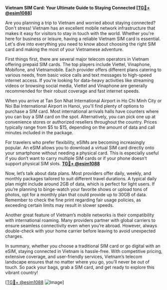 **Vietnam SIM Card: Your Ultimate Guide to Staying Connected [[TG💪+ @esim1088](https://t.me/s/esim1088)]**

Are you planning a trip to Vietnam and worried about staying connected? Don't stress! Vietnam has an excellent mobile network infrastructure that makes it easy for visitors to stay in touch with the world. Whether you're here for business or leisure, having a reliable Vietnam SIM card is essential. Let's dive into everything you need to know about choosing the right SIM card and making the most of your Vietnamese adventure.

First things first, there are several major telecom operators in Vietnam offering prepaid SIM cards. The top players include Viettel, Vinaphone, Mobifone, and Vietnamobile. Each provider offers different plans catering to various needs, from basic voice calls and text messages to high-speed internet access. If you're looking for data-heavy activities like streaming videos or browsing social media, Viettel and Vinaphone are generally recommended for their robust coverage and fast internet speeds.

When you arrive at Tan Son Nhat International Airport in Ho Chi Minh City or Noi Bai International Airport in Hanoi, you'll find plenty of options to purchase a SIM card. Most international arrivals halls have counters where you can buy a SIM card on the spot. Alternatively, you can pick one up at convenience stores or authorized resellers throughout the country. Prices typically range from $5 to $15, depending on the amount of data and call minutes included in the package.

For travelers who prefer flexibility, eSIMs are becoming increasingly popular. An eSIM allows you to download a virtual SIM card directly onto your smartphone without needing a physical card. This is especially useful if you don’t want to carry multiple SIM cards or if your phone doesn’t support physical SIM slots. **[TG💪+ @esim1088](https://t.me/s/esim1088)**

Now, let’s talk about data plans. Most providers offer daily, weekly, and monthly packages tailored to suit different travel durations. A typical daily plan might include around 2GB of data, which is perfect for light users. If you’re planning to binge-watch your favorite shows or upload tons of photos, opt for a monthly plan that could provide up to 30GB of data. Remember to check the fine print regarding fair usage policies, as exceeding certain limits may result in slower speeds.

Another great feature of Vietnam’s mobile networks is their compatibility with international roaming. Many providers partner with global carriers to ensure seamless connectivity even when you’re abroad. However, always double-check with your home carrier before leaving to avoid unexpected charges.

In summary, whether you choose a traditional SIM card or go digital with an eSIM, staying connected in Vietnam is hassle-free. With competitive pricing, extensive coverage, and user-friendly services, Vietnam’s telecom landscape ensures that no matter where you go, you’ll never be out of touch. So pack your bags, grab a SIM card, and get ready to explore this vibrant country!

[[TG💪+ @esim1088](https://t.me/s/esim1088) ![Image](https://i.postimg.cc/Y0z9fWf4/image.png)]